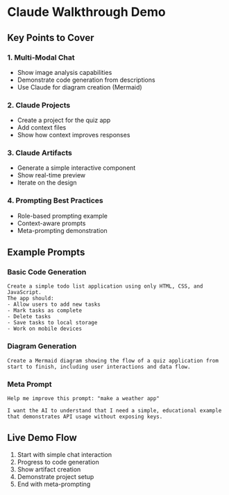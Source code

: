 # Claude Walkthrough Demo

## Key Points to Cover

### 1. Multi-Modal Chat
- Show image analysis capabilities
- Demonstrate code generation from descriptions
- Use Claude for diagram creation (Mermaid)

### 2. Claude Projects
- Create a project for the quiz app
- Add context files
- Show how context improves responses

### 3. Claude Artifacts
- Generate a simple interactive component
- Show real-time preview
- Iterate on the design

### 4. Prompting Best Practices
- Role-based prompting example
- Context-aware prompts
- Meta-prompting demonstration

## Example Prompts

### Basic Code Generation
```
Create a simple todo list application using only HTML, CSS, and JavaScript. 
The app should:
- Allow users to add new tasks
- Mark tasks as complete
- Delete tasks
- Save tasks to local storage
- Work on mobile devices
```

### Diagram Generation
```
Create a Mermaid diagram showing the flow of a quiz application from start to finish, including user interactions and data flow.
```

### Meta Prompt
```
Help me improve this prompt: "make a weather app"

I want the AI to understand that I need a simple, educational example that demonstrates API usage without exposing keys.
```

## Live Demo Flow

1. Start with simple chat interaction
2. Progress to code generation
3. Show artifact creation
4. Demonstrate project setup
5. End with meta-prompting